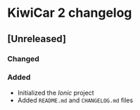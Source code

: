 # KiwiCar 2 changelog

## [Unreleased]

### Changed

### Added
- Initialized the _Ionic_ project
- Added `README.md` and `CHANGELOG.md` files
